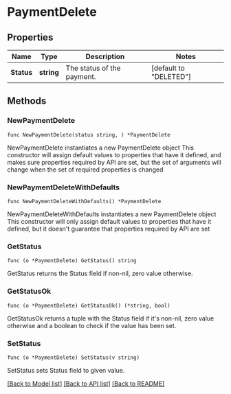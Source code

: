 # PaymentDelete

## Properties

Name | Type | Description | Notes
------------ | ------------- | ------------- | -------------
**Status** | **string** | The status of the payment. | [default to "DELETED"]

## Methods

### NewPaymentDelete

`func NewPaymentDelete(status string, ) *PaymentDelete`

NewPaymentDelete instantiates a new PaymentDelete object
This constructor will assign default values to properties that have it defined,
and makes sure properties required by API are set, but the set of arguments
will change when the set of required properties is changed

### NewPaymentDeleteWithDefaults

`func NewPaymentDeleteWithDefaults() *PaymentDelete`

NewPaymentDeleteWithDefaults instantiates a new PaymentDelete object
This constructor will only assign default values to properties that have it defined,
but it doesn't guarantee that properties required by API are set

### GetStatus

`func (o *PaymentDelete) GetStatus() string`

GetStatus returns the Status field if non-nil, zero value otherwise.

### GetStatusOk

`func (o *PaymentDelete) GetStatusOk() (*string, bool)`

GetStatusOk returns a tuple with the Status field if it's non-nil, zero value otherwise
and a boolean to check if the value has been set.

### SetStatus

`func (o *PaymentDelete) SetStatus(v string)`

SetStatus sets Status field to given value.



[[Back to Model list]](../README.md#documentation-for-models) [[Back to API list]](../README.md#documentation-for-api-endpoints) [[Back to README]](../README.md)


